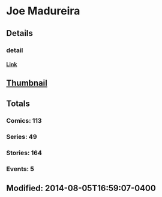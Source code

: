 # Joe  Madureira 
## Details
### detail
#### [Link](http://marvel.com/comics/creators/1222/joe_madureira?utm_campaign=apiRef&utm_source=225578a89fc76f3d20fbffda5d17a88d)
## [Thumbnail](http://i.annihil.us/u/prod/marvel/i/mg/f/20/4bc38f1ea5e5a.jpg)
## Totals
### Comics: 113
### Series: 49
### Stories: 164
### Events: 5
## Modified: 2014-08-05T16:59:07-0400